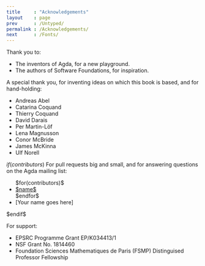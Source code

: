```yaml
---
title     : "Acknowledgements"
layout    : page
prev      : /Untyped/
permalink : /Acknowledgements/
next      : /Fonts/
---
```


Thank you to:

  - The inventors of Agda, for a new playground.
  - The authors of Software Foundations, for inspiration.

A special thank you, for inventing ideas on which this book is based, and for hand-holding:
<div class="list-of-contributors">
<ul>
<li>Andreas Abel</li>
<li>Catarina Coquand</li>
<li>Thierry Coquand</li>
<li>David Darais</li>
<li>Per Martin-Löf</li>
<li>Lena Magnusson</li>
<li>Conor McBride</li>
<li>James McKinna</li>
<li>Ulf Norell</li>
</ul>
</div>

$if(contributors)$
For pull requests big and small, and for answering questions on the Agda mailing list:
<div class="list-of-contributors">
<ul>
$for(contributors)$
<li><a href="https://github.com/$github$">$name$</a></li>
$endfor$
<li>[Your name goes here]</li>
</ul>
</div>
$endif$

For support:

  - EPSRC Programme Grant EP/K034413/1
  - NSF Grant No. 1814460
  - Foundation Sciences Mathematiques de Paris (FSMP) Distinguised Professor Fellowship
